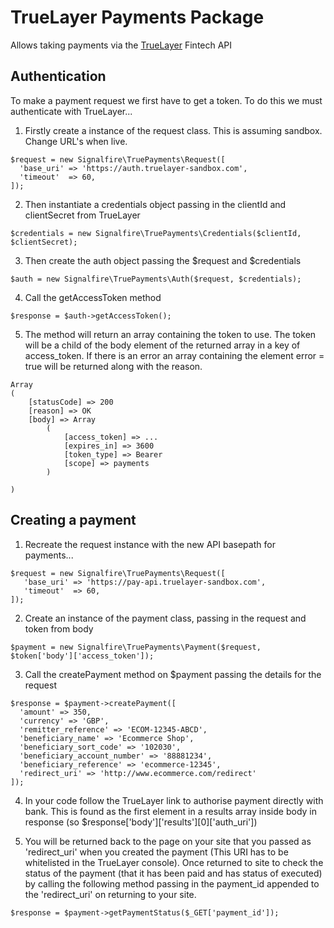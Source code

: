# TrueLayer Payments Package

Allows taking payments via the [TrueLayer](https://truelayer.com/) Fintech API

## Authentication

To make a payment request we first have to get a token. To do this we must authenticate with TrueLayer...

1. Firstly create a instance of the request class. This is assuming sandbox. Change URL's when live.

```
$request = new Signalfire\TruePayments\Request([
  'base_uri' => 'https://auth.truelayer-sandbox.com',
  'timeout'  => 60,
]);
```

2. Then instantiate a credentials object passing in the clientId and clientSecret from TrueLayer

```
$credentials = new Signalfire\TruePayments\Credentials($clientId, $clientSecret);
```

3. Then create the auth object passing the $request and $credentials

```
$auth = new Signalfire\TruePayments\Auth($request, $credentials);
```

4. Call the getAccessToken method

```
$response = $auth->getAccessToken();
```

5. The method will return an array containing the token to use. The token will be a child of the body element of the returned array in a key of access_token. If there is an error an array containing the element error = true will be returned along with the reason.

```
Array
(
    [statusCode] => 200
    [reason] => OK
    [body] => Array
        (
            [access_token] => ...
            [expires_in] => 3600
            [token_type] => Bearer
            [scope] => payments
        )

)
```

## Creating a payment

1. Recreate the request instance with the new API basepath for payments...

```
$request = new Signalfire\TruePayments\Request([
   'base_uri' => 'https://pay-api.truelayer-sandbox.com',
   'timeout'  => 60,
]);
```

2. Create an instance of the payment class, passing in the request and token from body

```
$payment = new Signalfire\TruePayments\Payment($request, $token['body']['access_token']);
```

3. Call the createPayment method on $payment passing the details for the request

```
$response = $payment->createPayment([
  'amount' => 350,
  'currency' => 'GBP',
  'remitter_reference' => 'ECOM-12345-ABCD',
  'beneficiary_name' => 'Ecommerce Shop',
  'beneficiary_sort_code' => '102030',
  'beneficiary_account_number' => '88881234',
  'beneficiary_reference' => 'ecommerce-12345', 
  'redirect_uri' => 'http://www.ecommerce.com/redirect'
]);

```
4. In your code follow the TrueLayer link to authorise payment directly with bank. This is found as the first element in a results array inside body in response (so $response['body']['results'][0]['auth_uri'])

5. You will be returned back to the page on your site that you passed as 'redirect_uri' when you created the payment (This URI has to be whitelisted in the TrueLayer console). Once returned to site to check the status of the payment (that it has been paid and has status of executed) by calling the following method passing in the payment_id appended to the 'redirect_uri' on returning to your site.

```
$response = $payment->getPaymentStatus($_GET['payment_id']);
```